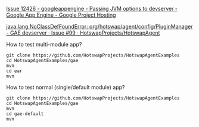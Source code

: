 [Issue 12426 - googleappengine - Passing JVM options to devserver - Google App Engine - Google Project Hosting](https://code.google.com/p/googleappengine/issues/detail?id=12426)

[java.lang.NoClassDefFoundError: org/hotswap/agent/config/PluginManager - GAE devserver · Issue #99 · HotswapProjects/HotswapAgent](https://github.com/HotswapProjects/HotswapAgent/issues/99)

How to test multi-module app?

```
git clone https://github.com/HotswapProjects/HotswapAgentExamples
cd HotswapAgentExamples/gae
mvn
cd ear
mvn
```

How to test normal (single/default module) app?
```
git clone https://github.com/HotswapProjects/HotswapAgentExamples
cd HotswapAgentExamples/gae
mvn
cd gae-default
mvn
```
